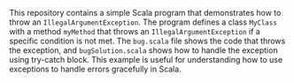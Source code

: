 This repository contains a simple Scala program that demonstrates how to throw an `IllegalArgumentException`. The program defines a class `MyClass` with a method `myMethod` that throws an `IllegalArgumentException` if a specific condition is not met.  The `bug.scala` file shows the code that throws the exception, and `bugSolution.scala` shows how to handle the exception using try-catch block.  This example is useful for understanding how to use exceptions to handle errors gracefully in Scala. 